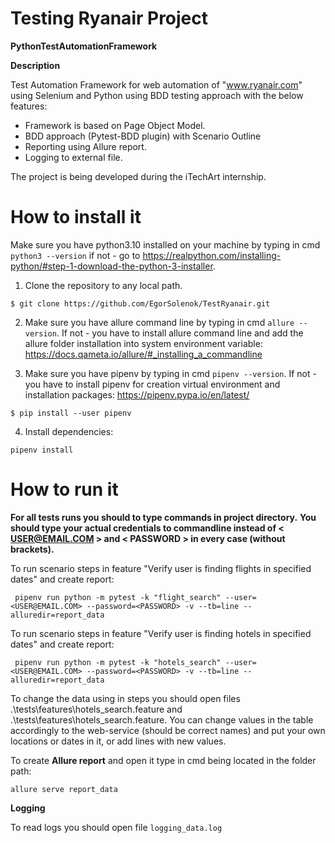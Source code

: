 # Testing Ryanair Project
**PythonTestAutomationFramework**

**Description**

Test Automation Framework for web automation of "www.ryanair.com" using Selenium and Python using BDD testing approach with the below features:

* Framework is based on Page Object Model. 
* BDD approach (Pytest-BDD plugin) with Scenario Outline
* Reporting using Allure report.
* Logging to external file.

    
The project is being developed during the iTechArt internship.

# How to install it
Make sure you have python3.10 installed on your machine by typing in cmd ``python3 --version`` if not - go to https://realpython.com/installing-python/#step-1-download-the-python-3-installer.

1) Clone the repository to any local path.

``$ git clone https://github.com/EgorSolenok/TestRyanair.git``

2) Make sure you have  allure command line  by typing in cmd ``allure --version``. If not - you have to install allure command line and add the allure folder installation into system environment variable: https://docs.qameta.io/allure/#_installing_a_commandline

3) Make sure you have pipenv  by typing in cmd ``pipenv --version``. If not - you have to install pipenv for creation virtual environment and installation packages: https://pipenv.pypa.io/en/latest/  

``$ pip install --user pipenv``

4) Install dependencies:

``pipenv install``


# How to run it

**For all tests runs you should to type commands in project directory.**
**You should type your actual credentials to commandline instead of < USER@EMAIL.COM > and < PASSWORD > in every case (without brackets).**


To run scenario steps in feature "Verify user is finding flights in specified dates" and create report:

`` pipenv run python -m pytest -k "flight_search" --user=<USER@EMAIL.COM> --password=<PASSWORD> -v --tb=line
 --alluredir=report_data``

To run scenario steps in feature "Verify user is finding hotels in specified dates" and create report:

`` pipenv run python -m pytest -k "hotels_search" --user=<USER@EMAIL.COM> --password=<PASSWORD> -v --tb=line
 --alluredir=report_data``

To change the data using in steps you should open files .\tests\features\hotels_search.feature and .\tests\features\hotels_search.feature.
You can change values in the table accordingly to the web-service  (should be correct names) and put your own locations or dates in it, or add lines with new values.

To create **Allure report** and open it type in cmd being located in the folder path:

``allure serve report_data``

**Logging**

To read logs you should open file ``logging_data.log``

